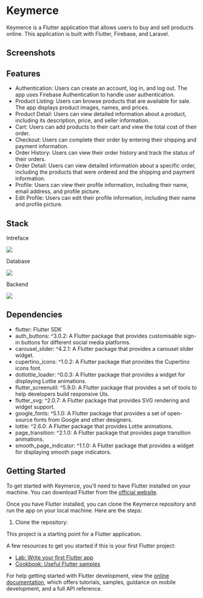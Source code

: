 # Keymerce

Keymerce is a Flutter application that allows users to buy and sell products online. This application is built with Flutter, Firebase, and Laravel. 

## Screenshots



## Features

- Authentication: Users can create an account, log in, and log out. The app uses Firebase Authentication to handle user authentication.
- Product Listing: Users can browse products that are available for sale. The app displays product images, names, and prices.
- Product Detail: Users can view detailed information about a product, including its description, price, and seller information.
- Cart: Users can add products to their cart and view the total cost of their order.
- Checkout: Users can complete their order by entering their shipping and payment information.
- Order History: Users can view their order history and track the status of their orders.
- Order Detail: Users can view detailed information about a specific order, including the products that were ordered and the shipping and payment information.
- Profile: Users can view their profile information, including their name, email address, and profile picture.
- Edit Profile: Users can edit their profile information, including their name and profile picture.

## Stack

<p align="center">
  <p> Intreface </p>
  <a href="https://skillicons.dev">
    <img src="https://skillicons.dev/icons?i=flutter" />
  </a>
</p>

<p align="center">
  <p> Database </p>
  <a href="https://skillicons.dev">
    <img src="https://skillicons.dev/icons?i=firebase" />
  </a>
</p>

<p align="center">
  <p> Backend </p>
  <a href="https://skillicons.dev">
    <img src="https://skillicons.dev/icons?i=laravel" />
  </a>
</p>

## Dependencies

- flutter: Flutter SDK
- auth_buttons: ^3.0.2: A Flutter package that provides customisable sign-in buttons for different social media platforms.
- carousel_slider: ^4.2.1: A Flutter package that provides a carousel slider widget.
- cupertino_icons: ^1.0.2: A Flutter package that provides the Cupertino icons font.
- dotlottie_loader: ^0.0.3: A Flutter package that provides a widget for displaying Lottie animations.
- flutter_screenutil: ^5.9.0: A Flutter package that provides a set of tools to help developers build responsive UIs.
- flutter_svg: ^2.0.7: A Flutter package that provides SVG rendering and widget support.
- google_fonts: ^5.1.0: A Flutter package that provides a set of open-source fonts from Google and other designers.
- lottie: ^2.6.0: A Flutter package that provides Lottie animations.
- page_transition: ^2.1.0: A Flutter package that provides page transition animations.
- smooth_page_indicator: ^1.1.0: A Flutter package that provides a widget for displaying smooth page indicators.

## Getting Started

To get started with Keymerce, you'll need to have Flutter installed on your machine. You can download Flutter from the [official website](https://flutter.dev/docs/get-started/install).

Once you have Flutter installed, you can clone the Keymerce repository and run the app on your local machine. Here are the steps:

1. Clone the repository:

This project is a starting point for a Flutter application.

A few resources to get you started if this is your first Flutter project:

- [Lab: Write your first Flutter app](https://docs.flutter.dev/get-started/codelab)
- [Cookbook: Useful Flutter samples](https://docs.flutter.dev/cookbook)

For help getting started with Flutter development, view the
[online documentation](https://docs.flutter.dev/), which offers tutorials,
samples, guidance on mobile development, and a full API reference.
